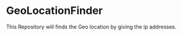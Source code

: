GeoLocationFinder
=================

This Repository will finds the Geo location by giving the ip addresses.
